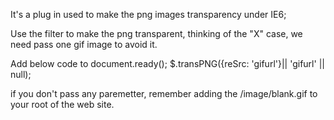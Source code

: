 It's a plug in used to make the png images transparency under IE6;

Use the filter to make the png transparent, thinking of the "X" case, we need pass one gif image to avoid it.

Add below code to document.ready();
$.transPNG({reSrc: 'gifurl'}|| 'gifurl' || null);

if you don't pass any paremetter, remember adding the /image/blank.gif to your root of the web site.





